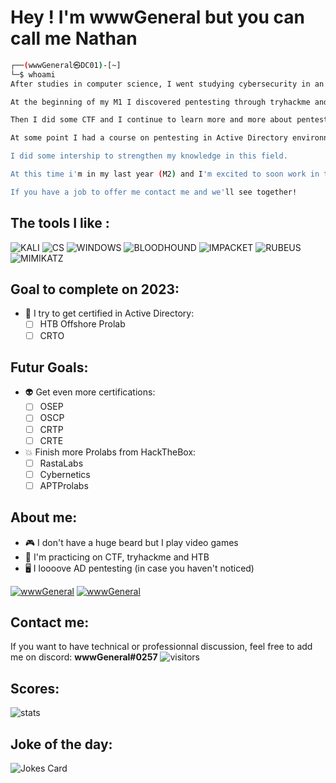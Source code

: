 # **Hey ! I'm wwwGeneral but you can call me Nathan**


```bash
┌──(wwwGeneral㉿DC01)-[~]
└─$ whoami
After studies in computer science, I went studying cybersecurity in an engineering school.

At the beginning of my M1 I discovered pentesting through tryhackme and I loved it.

Then I did some CTF and I continue to learn more and more about pentesting.

At some point I had a course on pentesting in Active Directory environnement and since that day i'm in love with AD pentesting.

I did some intership to strengthen my knowledge in this field.

At this time i'm in my last year (M2) and I'm excited to soon work in the offensive security world.

If you have a job to offer me contact me and we'll see together! 
```

## The tools I like :
![KALI](https://img.shields.io/badge/Kali_Linux-557C94?style=for-the-badge&logo=kali-linux&logoColor=white)
![CS](https://img.shields.io/badge/Cobalt%20Strike-A81D33?style=for-the-badge)
![WINDOWS](https://img.shields.io/badge/Active%20Directory-0078D6?style=for-the-badge&logo=windows&logoColor=white)
![BLOODHOUND](https://img.shields.io/badge/BloodHound-0078D4?style=for-the-badge)
![IMPACKET](https://img.shields.io/badge/Impacket-5C2D91?style=for-the-badge)
![RUBEUS](https://img.shields.io/badge/Rubeus-00979D?style=for-the-badge)
![MIMIKATZ](https://img.shields.io/badge/Mimikatz-90E59A.svg?style=for-the-badge)


## Goal to complete on 2023:
- 👾 I try to get certified in Active Directory:
	 - [ ] HTB Offshore Prolab
   - [ ] CRTO
  
## Futur Goals: 
- :alien: Get even more certifications:
	 - [ ] OSEP
   - [ ] OSCP
   - [ ] CRTP
   - [ ] CRTE
   
- :collision: Finish more Prolabs from HackTheBox:
	 - [ ] RastaLabs
	 - [ ] Cybernetics
	 - [ ] APTProlabs
	
## About me:
 - :video_game: I don't have a huge beard but I play video games
 - :crossed_flags: I'm practicing on CTF, tryhackme and HTB
 - 🖥 I loooove AD pentesting (in case you haven't noticed)
 
 [![wwwGeneral](https://www.hackthebox.eu/badge/image/799064)](https://app.hackthebox.com/profile/799064)
 [![wwwGeneral](https://tryhackme-badges.s3.amazonaws.com/wwwGeneral.png)](https://tryhackme.com/p/wwwGeneral)


## Contact me:
If you want to have technical or professionnal discussion, feel free to add me on discord: **wwwGeneral#0257**
![visitors](https://visitor-badge.glitch.me/badge?page_id=wwwGeneral.visitor-badge)

## Scores:
![stats](https://github-readme-stats.vercel.app/api?username=wwwGeneral)

## Joke of the day:
![Jokes Card](https://readme-jokes.vercel.app/api)
<!---
wwwGeneral/wwwGeneral is a ✨ special ✨ repository because its `README.md` (this file) appears on your GitHub profile.
You can click the Preview link to take a look at your changes.
--->
